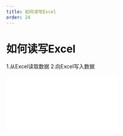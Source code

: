 ```yaml
---
title: 如何读写Excel
order: 24
---
```

# 如何读写Excel

  1.从Excel读取数据
  2.向Excel写入数据

<iframe class="w-full aspect-video" src="//player.bilibili.com/player.html?isOutside=true&aid=114392964339160&bvid=BV1haLgzKE4T&cid=29589504627&p=1" scrolling="no" border="0" frameborder="no" framespacing="0" allowfullscreen="true"></iframe>
